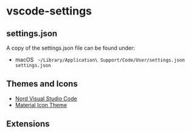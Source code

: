 # vscode-settings

## settings.json
A copy of the settings.json file can be found under:

* macOS ``` ~/Library/Application\ Support/Code/User/settings.json settings.json```

## Themes and Icons
* [Nord Visual Studio Code](https://www.nordtheme.com/ports/visual-studio-code)
* [Material Icon Theme](https://marketplace.visualstudio.com/items?itemName=PKief.material-icon-theme)

## Extensions